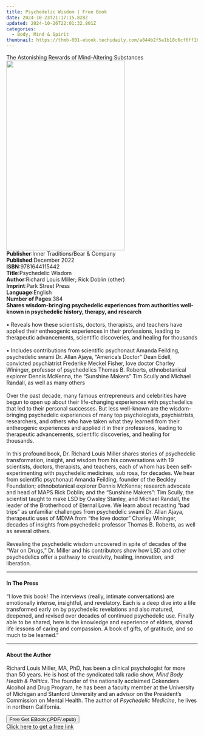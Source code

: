 ```yaml
---
title: Psychedelic Wisdom | Free Book
date: 2024-10-23T21:17:15.828Z
updated: 2024-10-26T22:01:32.801Z
categories:
  - Body, Mind & Spirit
thumbnail: https://thmb-001-ebook.techidaily.com/a844b2f5a1b18c6cf6ff1b4c4a36b9fbd71f6825375c34cf7b94e3a728e0f59f.jpg
---
```

<main id="book-container">
  <div class="flex flex-col">
    <div class="book-brief flex-1 py-6 px-4 sm:p-6 md:py-10 md:px-8">
      <!-- brief-->
      <div class="book-brief-main">
        The Astonishing Rewards of Mind-Altering Substances
      </div>
    </div>
    <div
      class="book-meta-info flex-1 grid gap-4 col-start-1 col-end-3 row-start-1 sm:mb-6 sm:grid-cols-4 lg:gap-6 lg:col-start-2 lg:row-end-6 lg:row-span-6 lg:mb-0"
    >
      <div
        class="book-meta-info-left place-content-center mt-4 p-4 text-sm leading-6 col-start-2 col-span-2 dark:text-slate-400"
      >
        <img
          class="w-full h-500 object-cover rounded-lg sm:h-255 sm:col-span-2 lg:col-span-full"
          src="https://img-001-ebook.techidaily.com/d69f72abccc0632c45fa103ad1e9d94d8c3cacf26beb0bc376bb76c5b2870992.jpg"
          alt=""
          width="312"
          height="500"
        />
      </div>
      <div
        class="book-meta-info-right mt-2 col-start-1 row-start-2 col-span-3 self-center"
      >
        <!-- meta data  -->
        <div class="flex flex-col px-4 md:px-8">
          <div class="flex-1">
            <strong>Publisher</strong>:<span class="px-2"
              >Inner Traditions/Bear &amp; Company</span
            >
          </div>
          <div class="flex-1">
            <strong>Published</strong>:<span class="px-2">December 2022</span>
          </div>
          <div class="flex-1">
            <strong>ISBN</strong>:<span class="px-2">9781644115442</span>
          </div>
          <div class="flex-1">
            <strong>Title</strong>:<span class="px-2">Psychedelic Wisdom</span>
          </div>
          <div class="flex-1">
            <strong>Author</strong>:<span class="px-2"
              >Richard Louis Miller; Rick Doblin (other)</span
            >
          </div>
          <div class="flex-1">
            <strong>Imprint</strong>:<span class="px-2">Park Street Press</span>
          </div>
          <div class="flex-1">
            <strong>Language</strong>:<span class="px-2">English</span>
          </div>
          <div class="flex-1">
            <strong>Number of Pages</strong>:<span class="px-2">384</span>
          </div>
        </div>
      </div>
    </div>
    <div class="book-description flex-1 py-6 px-4 sm:p-6 md:py-10 md:px-8">
      <div class="book-description-main">
        <div accordion-content="" id="description">
          <b
            >Shares wisdom-bringing psychedelic experiences from authorities
            well-known in psychedelic history, therapy, and research</b
          ><br /><br />• Reveals how these scientists, doctors, therapists, and
          teachers have applied their entheogenic experiences in their
          professions, leading to therapeutic advancements, scientific
          discoveries, and healing for thousands<br /><br />
          • Includes contributions from scientific psychonaut Amanda Feilding,
          psychedelic swami Dr. Allan Ajaya, “America’s Doctor” Dean Edell,
          convicted psychiatrist Frederike Meckel Fisher, love doctor Charley
          Wininger, professor of psychedelics Thomas B. Roberts, ethnobotanical
          explorer Dennis McKenna, the “Sunshine Makers” Tim Scully and Michael
          Randall, as well as many others<br /><br />
          Over the past decade, many famous entrepreneurs and celebrities have
          begun to open up about their life-changing experiences with
          psychedelics that led to their personal successes. But less well-known
          are the wisdom-bringing psychedelic experiences of many top
          psychologists, psychiatrists, researchers, and others who have taken
          what they learned from their entheogenic experiences and applied it in
          their professions, leading to therapeutic advancements, scientific
          discoveries, and healing for thousands.<br /><br />
          In this profound book, Dr. Richard Louis Miller shares stories of
          psychedelic transformation, insight, and wisdom from his conversations
          with 19 scientists, doctors, therapists, and teachers, each of whom
          has been self-experimenting with psychedelic medicines, sub rosa, for
          decades. We hear from scientific psychonaut Amanda Feilding, founder
          of the Beckley Foundation; ethnobotanical explorer Dennis McKenna;
          research advocate and head of MAPS Rick Doblin; and the “Sunshine
          Makers”: Tim Scully, the scientist taught to make LSD by Owsley
          Stanley, and Michael Randall, the leader of the Brotherhood of Eternal
          Love. We learn about recasting “bad trips” as unfamiliar challenges
          from psychedelic swami Dr. Allan Ajaya, therapeutic uses of MDMA from
          “the love doctor” Charley Wininger, decades of insights from
          psychedelic professor Thomas B. Roberts, as well as several others.<br /><br />
          Revealing the psychedelic wisdom uncovered in spite of decades of the
          “War on Drugs,” Dr. Miller and his contributors show how LSD and other
          psychedelics offer a pathway to creativity, healing, innovation, and
          liberation.
        </div>
        <div class="accordion-fader"></div>
      </div>
    </div>
    <div class="book-excerpts flex-1 py-6 px-4 sm:p-6 md:py-10 md:px-8">
      <!-- excerpts-->
      <div class="book-excerpts-main">
        <hr />
        <h4 class="placeholder placeholder-heading">
          <span>In The Press</span>
        </h4>
        <p>
          “I love this book! The interviews (really, intimate conversations) are
          emotionally intense, insightful, and revelatory. Each is a deep dive
          into a life transformed early on by psychedelic revelations and also
          matured, deepened, and revised over decades of continued psychedelic
          use. Finally able to be shared, here is the knowledge and experience
          of elders, shared life lessons of caring and compassion. A book of
          gifts, of gratitude, and so much to be learned.”
        </p>
      </div>
    </div>
    <div class="book-about-author flex-1 py-6 px-4 sm:p-6 md:py-10 md:px-8">
      <!-- about author-->
      <div class="book-main-author-main">
        <hr />
        <h4 class="placeholder placeholder-heading">
          <span>About the Author</span>
        </h4>
        <p>
          Richard Louis Miller, MA, PhD, has been a clinical psychologist for
          more than 50 years. He is host of the syndicated talk radio show,
          <i>Mind Body Health &amp; Politics</i>. The founder of the nationally
          acclaimed Cokenders Alcohol and Drug Program, he has been a faculty
          member at the University of Michigan and Stanford University and an
          advisor on the President’s Commission on Mental Health. The author of
          <i>Psychedelic Medicine</i>, he lives in northern California.
        </p>
      </div>
    </div>
    <div class="book-free-get flex-1 py-6 px-4 sm:p-6 md:py-10 md:px-8">
      <button
        id="btn-free-get"
        class="bg-blue-500 hover:bg-blue-700 text-white font-bold py-2 px-4 rounded"
      >
        Free Get EBook (.PDF/.epub)
      </button>
      <div id="countdown-display" class="px-2 text-lg mt-2"></div>
      <a
        id="free-link"
        class="hidden bg-blue-500 hover:bg-blue-700 text-white font-bold py-2 px-4 rounded"
        href="https://www.ebooks.com/en-us/book/210528011/psychedelic-wisdom/richard-louis-miller/"
        target="_blank"
        >Click here to get a free link</a
      >
    </div>
    <script>
      let countdownTime = 0;
      let countdownInterval = null;
      document
        .getElementById('btn-free-get')
        .addEventListener('click', startCountdown);
      function startCountdown() {
        countdownTime = new Date().getTime() + 60000 * 3;
        countdownInterval = setInterval(updateCountdown, 1000);
        document.getElementById('btn-free-get').disabled = true;
        document
          .getElementById('btn-free-get')
          .classList.add('bg-gray-500', 'cursor-not-allowed');
      }
      function updateCountdown() {
        let currentTime = new Date().getTime();
        let timeLeft = countdownTime - currentTime;
        let secondsLeft = Math.floor(timeLeft / 1000);
        document.getElementById('countdown-display').innerHTML =
          `Remaining time: ${secondsLeft} seconds.`;
        if (secondsLeft <= 0) {
          clearInterval(countdownInterval);
          document.getElementById('btn-free-get').classList.add('hidden');
          document.getElementById('free-link').classList.remove('hidden');
          document.getElementById('countdown-display').innerHTML = '';
        }
      }
    </script>
  </div>
</main>

<ins class="adsbygoogle"
      style="display:block"
      data-ad-client="ca-pub-7571918770474297"
      data-ad-slot="8358498916"
      data-ad-format="auto"
      data-full-width-responsive="true"></ins>
    